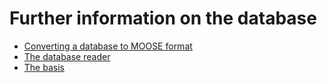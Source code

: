 # Further information on the database

- [Converting a database to MOOSE format](gwb_database.md)
- [The database reader](geochemistry_database_reader.md)
- [The basis](basis.md)

